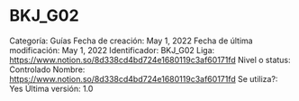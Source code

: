 # BKJ_G02

Categoría: Guías
Fecha de creación: May 1, 2022
Fecha de última modificación: May 1, 2022
Identificador: BKJ_G02
Liga: https://www.notion.so/8d338cd4bd724e1680119c3af60171fd 
Nivel o status: Controlado
Nombre: https://www.notion.so/8d338cd4bd724e1680119c3af60171fd 
Se utiliza?: Yes
Última versión: 1.0